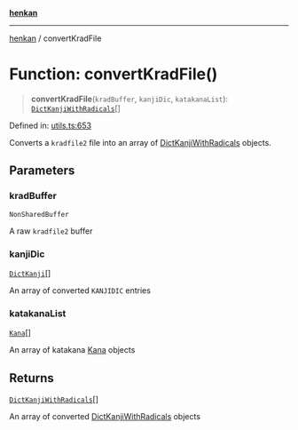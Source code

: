[**henkan**](../README.md)

***

[henkan](../README.md) / convertKradFile

# Function: convertKradFile()

> **convertKradFile**(`kradBuffer`, `kanjiDic`, `katakanaList`): [`DictKanjiWithRadicals`](../interfaces/DictKanjiWithRadicals.md)[]

Defined in: [utils.ts:653](https://github.com/Ronokof/Henkan/blob/0242f1c5122d344151cda089e111ebb217d29eb9/src/utils.ts#L653)

Converts a `kradfile2` file into an array of [DictKanjiWithRadicals](../interfaces/DictKanjiWithRadicals.md) objects.

## Parameters

### kradBuffer

`NonSharedBuffer`

A raw `kradfile2` buffer

### kanjiDic

[`DictKanji`](../interfaces/DictKanji.md)[]

An array of converted `KANJIDIC` entries

### katakanaList

[`Kana`](../interfaces/Kana.md)[]

An array of katakana [Kana](../interfaces/Kana.md) objects

## Returns

[`DictKanjiWithRadicals`](../interfaces/DictKanjiWithRadicals.md)[]

An array of converted [DictKanjiWithRadicals](../interfaces/DictKanjiWithRadicals.md) objects
